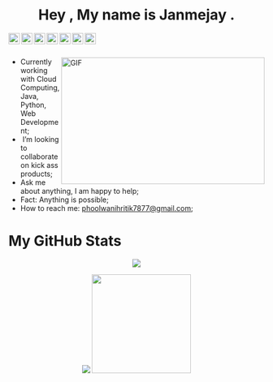 <html lang="en">
<head>
<meta charset="utf-8">
<meta name="viewport" content="width=device-width, initial-scale=1, shrink-to-fit=no">


</head>
<body>
<center><h1>Hey , My name is Janmejay .</h1></center>



<a href="https://github.com/janmejay-palei" rel="nofollow">
<img align="left" alt="Github" width="22px" src="https://cdn.jsdelivr.net/npm/simple-icons@3.11.0/icons/github.svg" style="max-width:100%;">
</a>
<a href="https://www.linkedin.com/in/hritik-phoolwani-854427181/" rel="nofollow">
<img align="left" alt="Linkedin" width="22px" src="https://cdn.jsdelivr.net/npm/simple-icons@3.11.0/icons/linkedin.svg" style="max-width:100%;">
</a>
<a href="https://www.facebook.com/Hp.hacks9" rel="nofollow">
<img align="left" alt="Facebook" width="22px" src="https://cdn.jsdelivr.net/npm/simple-icons@3.11.0/icons/facebook.svg" style="max-width:100%;">
</a>
<a href="https://www.instagram.com/_hritik_22_/" rel="nofollow">
<img align="left" alt="Instagram" width="22px" src="https://cdn.jsdelivr.net/npm/simple-icons@3.11.0/icons/instagram.svg" style="max-width:100%;">
</a>
<a href="https://twitter.com/HritikPhoolwan1" rel="nofollow">
<img align="left" alt="Twitter" width="22px" src="https://cdn.jsdelivr.net/npm/simple-icons@3.11.0/icons/twitter.svg" style="max-width:100%;">
</a>
<a href="mailto:phoolwanihritik7877@gmail.com" rel="nofollow">
<img align="left" alt="Gmail" width="22px" src="https://cdn.jsdelivr.net/npm/simple-icons@3.11.0/icons/gmail.svg" style="max-width:100%;">
</a>
<a href="https://www.youtube.com/channel/UC9Qe9JXhtaFafmtoR-Xov-A" rel="youtube">
<img align="left" alt="Gaming" width="22px" src="https://cdn.jsdelivr.net/npm/simple-icons@3.11.0/icons/youtube.svg" style="max-width:100%;">
</a>

<br>
<br>

<a target="_blank" rel="noopener noreferrer" href="https://giffiles.alphacoders.com/209/209474.gif"><img align="right" height="250" width="400" alt="GIF" src="https://camo.githubusercontent.com/86a3b6db470f1a0429f7355c08d1edabf3d2c804/68747470733a2f2f6d69726f2e6d656469756d2e636f6d2f6d61782f313336302f312a495247486d69477361313673746564517649615a66772e676966" data-canonical-src="https://miro.medium.com/max/1360/1*IRGHmiGsa16stedQvIaZfw.gif" style="max-width:100%;"></a>
<ul>
<li><g-emoji class="g-emoji" alias="hammer_and_wrench" fallback-src="https://github.githubassets.com/images/icons/emoji/unicode/1f6e0.png"></g-emoji> Currently working with Cloud Computing, Java, Python, Web Development;</li>
<li>&zwj; I’m looking to collaborate on kick ass products;</li>
<li><g-emoji class="g-emoji" alias="speech_balloon" fallback-src="https://github.githubassets.com/images/icons/emoji/unicode/1f4ac.png"></g-emoji> Ask me about anything, I am happy to help;</li>
<li><g-emoji class="g-emoji" alias="zap" fallback-src="https://github.githubassets.com/images/icons/emoji/unicode/26a1.png"></g-emoji> Fact: Anything is possible;</li>
<li><g-emoji class="g-emoji" alias="mailbox" fallback-src="https://github.githubassets.com/images/icons/emoji/unicode/1f4eb.png"></g-emoji> How to reach me: <a href="mailto:phoolwanihritik7877@gmail.com.com">phoolwanihritik7877@gmail.com</a>;</li>
</ul>
<h1><b>My GitHub Stats</b></h1>

<p align = "center"><img src="https://github-readme-streak-stats.herokuapp.com/?user=Hritik-HP&theme=radical"> </p>
<p align = "center"><img src = "https://github-readme-stats.vercel.app/api?username=Hritik-HP&show_icons=true&theme=radical">
<img src="https://github-readme-stats.vercel.app/api/top-langs/?username=Hritik-HP&theme=radical" weidth = "50%" height="195px"> </p>


<!--[![Hritik's github stats](https://github-readme-
stats.vercel.app/api?//username=Hritik-HP&show_icons=true&theme=graywhite)](https://github.com/Hritik-HP/Hritik-HP)-->








</body>

<!-- <script src="https://unpkg.com/@lottiefiles/lottie-player@latest/dist/lottie-player.js"></script>
-->
</html>
